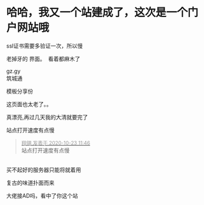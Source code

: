 # 哈哈，我又一个站建成了，这次是一个门户网站哦


ssl证书需要多验证一次，所以慢<img id="aimg_kp36R" onclick="zoom(this, this.src, 0, 0, 0)" class="zoom" src="https://cdn.jsdelivr.net/gh/hishis/forum-master/public/images/patch.gif" onmouseover="img_onmouseoverfunc(this)" onload="thumbImg(this)" border="0" alt="" />

老掉牙的 界面。&nbsp;&nbsp;看着都麻木了

gz.gy<br />
筑城通

模板分享份

这页面也太老了。。

真漂亮,再过几天我的大清就要完了

站点打开速度有点慢

<div class="quote"><blockquote><font size="2"><a href="https://www.hostloc.com/forum.php?mod=redirect&amp;goto=findpost&amp;pid=9340275&amp;ptid=757511" target="_blank"><font color="#999999">翔翎 发表于 2020-10-23 11:46</font></a></font><br />
站点打开速度有点慢</blockquote></div><br />
买不起好的服务器只能将就着用<img src="static/image/smiley/default/smile.gif" smilieid="1" border="0" alt="" />

复古的味道扑面而来

大佬接AD吗，看中了你这个站
